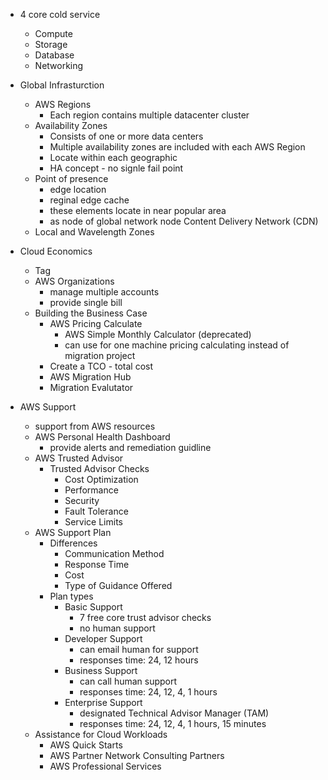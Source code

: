 - 4 core cold service
  - Compute
  - Storage
  - Database
  - Networking

- Global Infrasturction 
  - AWS Regions
    - Each region contains multiple datacenter cluster   
  - Availability Zones
    - Consists of one or more data centers
    - Multiple availability zones are included with each AWS Region
    - Locate within each geographic
    - HA concept - no signle fail point
  - Point of presence
    - edge location
    - reginal edge cache
    - these elements locate in near popular area
    - as node of global network node Content Delivery Network (CDN)
  - Local and Wavelength Zones
 
- Cloud Economics
  - Tag   
  - AWS Organizations
    - manage multiple accounts
    - provide single bill
  - Building the Business Case
    - AWS Pricing Calculate
      - AWS Simple Monthly Calculator (deprecated)
      - can use for one machine pricing calculating instead of migration project
    - Create a TCO - total cost
    - AWS Migration Hub
    - Migration Evalutator

- AWS Support
  - support from AWS resources
  - AWS Personal Health Dashboard
    - provide alerts and remediation guidline
  - AWS Trusted Advisor
    - Trusted Advisor Checks
      - Cost Optimization
      - Performance
      - Security
      - Fault Tolerance
      - Service Limits
  - AWS Support Plan
    - Differences
      - Communication Method
      - Response Time
      - Cost
      - Type of Guidance Offered
    - Plan types
      - Basic Support
        - 7 free core trust advisor checks
        - no human support 
      - Developer Support
        - can email human for support
        - responses time: 24, 12 hours
      - Business Support
        - can call human support
        - responses time: 24, 12, 4, 1 hours
      - Enterprise Support
        - designated Technical Advisor Manager (TAM)
        - responses time: 24, 12, 4, 1 hours, 15 minutes
  - Assistance for Cloud Workloads
    - AWS Quick Starts
    - AWS Partner Network Consulting Partners
    - AWS Professional Services
       















